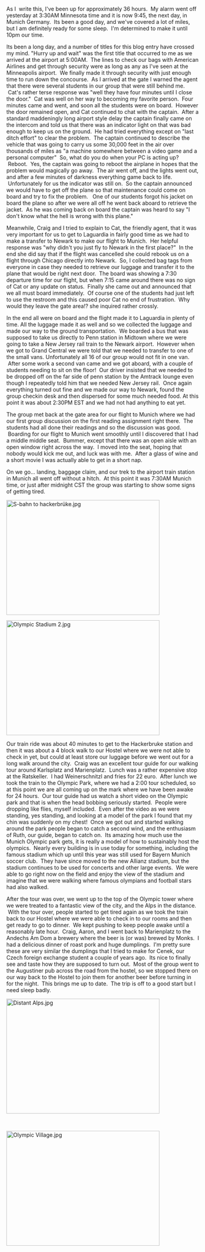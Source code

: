 <!--
.. title: Heads a Bobbing
.. date: 2011/01/07
.. slug: heads-a-bobbing
.. tags: Travel, Jterm11
.. link: 
.. description: 
-->


<p>As I  write this, I've been up for approximately 36 hours.  My alarm went off yesterday at 3:30AM Minnesota time and it is now 9:45, the next day, in Munich Germany.  Its been a good day, and we've covered a lot of miles, but I am definitely ready for some sleep.  I'm determined to make it until 10pm our time.</p><p>Its been a long day, and a number of titles for this blog entry have crossed my mind. "Hurry up and wait" was the first title that occurred to me as we arrived at the airport at 5:00AM.  The lines to check our bags with American Airlines and get through security were as long as any as I've seen at the Minneapolis airport.  We finally made it through security with just enough time to run down the concourse.  As I arrived at the gate I warned the agent that there were several students in our group that were still behind me.  Cat's rather terse response was "well they have four minutes until I close the door."  Cat was well on her way to becoming my favorite person.  Four minutes came and went, and soon all the students were on board.  However the door remained open, and Cat continued to chat with the captain.  After a standard maddeningly long airport style delay the captain finally came on the intercom and told us that there was an indicator light on that was bad enough to keep us on the ground.  He had tried everything except on "last ditch effort" to clear the problem.  The captain continued to describe the vehicle that was going to carry us some 30,000 feet in the air over thousands of miles as "a machine somewhere between a video game and a personal computer"  So, what do you do when your PC is acting up?  Reboot.  Yes, the captain was going to reboot the airplane in hopes that the problem would magically go away.  The air went off, and the lights went out, and after a few minutes of darkness everything game back to life.  Unfortunately for us the indicator was still on.  So the captain announced we would have to get off the plane so that maintenance could come on board and try to fix the problem.   One of our students forgot his jacket on board the plane so after we were all off he went back aboard to retrieve the jacket.  As he was coming back on board the captain was heard to say "I don't know what the hell is wrong with this plane."</p><p>Meanwhile, Craig and I tried to explain to Cat, the friendly agent, that it was very important for us to get to Laguardia in fairly good time as we had to make a transfer to Newark to make our flight to Munich.  Her helpful response was "why didn't you just fly to Newark in the first place?"  In the end she did say that if the flight was cancelled she could rebook us on a flight through Chicago directly into Newark.  So, I collected bag tags from everyone in case they needed to retrieve our luggage and transfer it to the plane that would be right next door.  The board was showing a 7:30 departure time for our flight, but when 7:15 came around there was no sign of Cat or any update on status.  Finally she came out and announced that we all must board immediately.  Of course one of the students had just left to use the restroom and this caused poor Cat no end of frustration.  Why would they leave the gate area!? she inquired rather crossly.</p><p>In the end all were on board and the flight made it to Laguardia in plenty of time. All the luggage made it as well and so we collected the luggage and made our way to the ground transportation.  We boarded a bus that was supposed to take us directly to Penn station in Midtown where we were going to take a New Jersey rail train to the Newark airport.  However when we got to Grand Central we were told that we needed to transfer to one of the small vans. Unfortunately all 16 of our group would not fit in one van.  After some work a second van came and we got aboard, with a couple of students needing to sit on the floor!  Our driver insisted that we needed to be dropped off on the far side of penn station by the Amtrack lounge even though I repeatedly told him that we needed New Jersey rail.  Once again everything turned out fine and we made our way to Newark, found the group checkin desk and then dispersed for some much needed food. At this point it was about 2:30PM EST and we had not had anything to eat yet.</p><p>The group met back at the gate area for our flight to Munich where we had our first group discussion on the first reading assignment right there.  The students had all done their readings and so the discussion was good.  Boarding for our flight to Munich went smoothly until I discovered that I had a middle middle seat.  Bummer, except that there was an open aisle with an open window right across the way.  I moved into the seat, hoping that nobody would kick me out, and luck was with me.  After a glass of wine and a short movie I was actually able to get in a short nap.</p><p>On we go... landing, baggage claim, and our trek to the airport train station in Munich all went off without a hitch.  At this point it was 7:30AM Munich time, or just after midnight CST the group was starting to show some signs of getting tired.</p><p><img title="S-bahn to hackerbrüke.jpg" src="http://lh4.ggpht.com/_wISL1SSAaEA/TSc91LDMFCI/AAAAAAAAAI4/y7uJYAHp-eI/S-bahn%20to%20hackerbr%C3%BCke.jpg?imgmax=800" border="0" alt="S-bahn to hackerbrüke.jpg" width="400" height="300" /></p><p><img title="Olympic Stadium 2.jpg" src="http://lh6.ggpht.com/_wISL1SSAaEA/TSc92YOhquI/AAAAAAAAAI8/i_AR9_l3XRc/Olympic%20Stadium%202.jpg?imgmax=800" border="0" alt="Olympic Stadium 2.jpg" width="400" height="300" /></p><p>Our train ride was about 40 minutes to get to the Hackerbruke station and then it was about a 4 block walk to our Hostel where we were not able to check in yet, but could at least store our luggage before we went out for a long walk around the city.  Craig was an excellent tour guide for our walking tour around Karlsplatz and Marienplatz.  Lunch was a rather expensive stop at the Ratskeller.  I had Weinerschnitzl and fries for 22 euro.  After lunch we took the train to the Olympic Park, where we had a 2:00 tour scheduled, so at this point we are all coming up on the mark where we have been awake for 24 hours.  Our tour guide had us watch a short video on the Olympic park and that is when the head bobbing seriously started.  People were dropping like flies, myself included.  Even after the video as we were standing, yes standing, and looking at a model of the park I found that my chin was suddenly on my chest!  Once we got out and started walking around the park people began to catch a second wind, and the enthusiasm of Ruth, our guide, began to catch on.  Its amazing how much use the Munich Olympic park gets, it is really a model of how to sustainably host the olympics.  Nearly every building is in use today for something, including the famous stadium which up until this year was still used for Bayern Munich soccer club.  They have since moved to the new Allianz stadium, but the stadium continues to be used for concerts and other large events.  We were able to go right now on the field and enjoy the view of the stadium and imagine that we were walking where famous olympians and football stars had also walked.</p><p>After the tour was over, we went up to the top of the Olympic tower where we were treated to a fantastic view of the city, and the Alps in the distance.  With the tour over, people started to get tired again as we took the train back to our Hostel where we were able to check in to our rooms and then get ready to go to dinner.  We kept pushing to keep people awake until a reasonably late hour.  Craig, Aaron, and I went back to Marienplatz to the Andechs Am Dom a brewery where the beer is (or was) brewed by Monks.  I had a delicious dinner of roast pork and huge dumplings.  I'm pretty sure these are very similar the dumplings that I tried to make for Cenek, our Czech foreign exchange student a couple of years ago.  Its nice to finally see and taste how they are supposed to turn out.  Most of the group went to the Augustiner pub across the road from the hostel, so we stopped there on our way back to the Hostel to join them for another beer before turning in for the night.  This brings me up to date.  The trip is off to a good start but I need sleep badly.</p><p><img title="Distant Alps.jpg" src="http://lh3.ggpht.com/_wISL1SSAaEA/TSc93eNOjhI/AAAAAAAAAJA/4A10QRs1_FU/Distant%20Alps.jpg?imgmax=800" border="0" alt="Distant Alps.jpg" width="400" height="300" /></p><p> </p><p><img title="Olympic Village.jpg" src="http://lh6.ggpht.com/_wISL1SSAaEA/TSc94R0VqXI/AAAAAAAAAJE/99TIJq_iRQA/Olympic%20Village.jpg?imgmax=800" border="0" alt="Olympic Village.jpg" width="400" height="300" /></p><div class="blogger-post-footer"><img width='1' height='1' src='https://blogger.googleusercontent.com/tracker/2759017781463016019-6322381603055019358?l=blog.bonelakesoftware.com' alt='' /></div>
